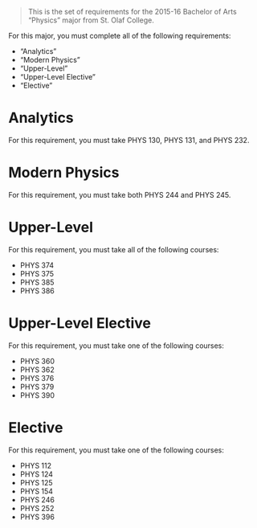 > This is the set of requirements for the 2015-16 Bachelor of Arts “Physics”
> major from St. Olaf College.

For this major, you must complete all of the following requirements:

- “Analytics”
- “Modern Physics”
- “Upper-Level”
- “Upper-Level Elective”
- “Elective”

# Analytics
For this requirement, you must take PHYS 130, PHYS 131, and PHYS 232.


# Modern Physics
For this requirement, you must take both PHYS 244 and PHYS 245.


# Upper-Level
For this requirement, you must take all of the following courses:

- PHYS 374
- PHYS 375
- PHYS 385
- PHYS 386


# Upper-Level Elective
For this requirement, you must take one of the following courses:

- PHYS 360
- PHYS 362
- PHYS 376
- PHYS 379
- PHYS 390


# Elective
For this requirement, you must take one of the following courses:

- PHYS 112
- PHYS 124
- PHYS 125
- PHYS 154
- PHYS 246
- PHYS 252
- PHYS 396


